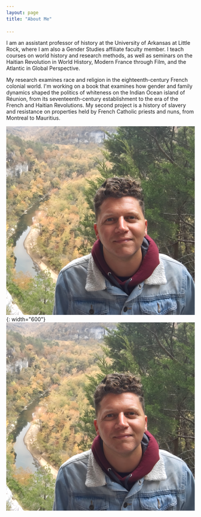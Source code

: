 ```yaml
---
layout: page
title: "About Me"

---
```

I am an assistant professor of history at the University of Arkansas at Little Rock, where I am also a Gender Studies affiliate faculty member. I teach courses on world history and research methods, as well as seminars on the Haitian Revolution in World History, Modern France through Film, and the Atlantic in Global Perspective.

My research examines race and religion in the eighteenth-century French colonial world. I'm working on a book that examines how gender and family dynamics shaped the politics of whiteness on the Indian Ocean island of Réunion, from its seventeenth-century establishment to the era of the French and Haitian Revolutions. My second project is a history of slavery and resistance on properties held by French Catholic priests and nuns, from Montreal to Mauritius. 

![Marvin Photo](marvin.jpg){: width="600"}
<img src="marvin.jpg" alt="Marvin Photo" width="600">
